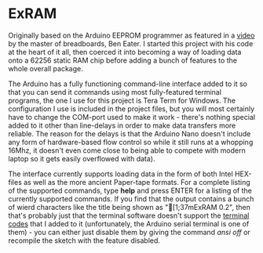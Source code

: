 # ExRAM
Originally based on the Arduino EEPROM programmer as featured in a [video](https://www.youtube.com/watch?v=K88pgWhEb1M) by the master of breadboards, Ben Eater. I started this project with his code at the heart of it all, then coerced it into becoming a way of loading data onto a 62256 static RAM chip before adding a bunch of features to the whole overall package.

The Arduino has a fully functioning command-line interface added to it so that you can send it commands using most fully-featured terminal programs, the one I use for this project is Tera Term for Windows. The configuration I use is included in the project files, but you will most certainly have to change the COM-port used to make it work - there's nothing special added to it other than line-delays in order to make data transfers more reliable. The reason for the delays is that the Arduino Nano doesn't include any form of hardware-based flow control so while it still runs at a whopping 16Mhz, it doesn't even come close to being able to compete with modern laptop so it gets easily overflowed with data).

The interface currently supports loading data in the form of both Intel HEX-files as well as the more ancient Paper-tape formats. For a complete listing of the supported commands, type **help** and press ENTER for a listing of the currently supported commands. If you find that the output contains a bunch of wierd characters like the title being shown as "[1;37mExRAM 0.2", then that's probably just that the terminal software doesn't support the [terminal codes](https://wiki.bash-hackers.org/scripting/terminalcodes) that I added to it (unfortunately, the Arduino serial terminal is one of them) - you can either just disable them by giving the command *ansi off* or recompile the sketch with the feature disabled.